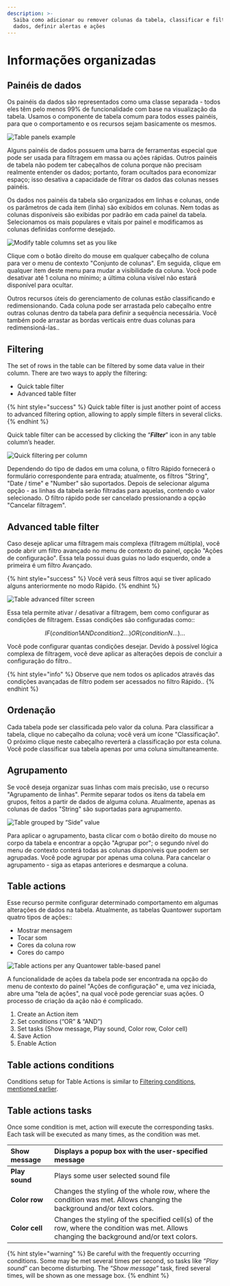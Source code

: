 ```yaml
---
description: >-
  Saiba como adicionar ou remover colunas da tabela, classificar e filtrar
  dados, definir alertas e ações
---
```


# Informações organizadas

## Painéis de dados

Os painéis da dados são representados como uma classe separada - todos eles têm pelo menos 99% de funcionalidade com base na visualização da tabela. Usamos o componente de tabela comum para todos esses painéis, para que o comportamento e os recursos sejam basicamente os mesmos.

![Table panels example](../.gitbook/assets/tablepanels.png)

Alguns painéis de dados possuem uma barra de ferramentas especial que pode ser usada para filtragem em massa ou ações rápidas. Outros painéis de tabela não podem ter cabeçalhos de coluna porque não precisam realmente entender os dados; portanto, foram ocultados para economizar espaço; isso desativa a capacidade de filtrar os dados das colunas nesses painéis.

Os dados nos painéis da tabela são organizados em linhas e colunas, onde os parâmetros de cada item \(linha\) são exibidos em colunas. Nem todas as colunas disponíveis são exibidas por padrão em cada painel da tabela. Selecionamos os mais populares e vitais por painel e modificamos as colunas definidas conforme desejado.

![Modify table columns set as you like](../.gitbook/assets/tablecolumns.png)

Clique com o botão direito do mouse em qualquer cabeçalho de coluna para ver o menu de contexto "Conjunto de colunas". Em seguida, clique em qualquer item deste menu para mudar a visibilidade da coluna. Você pode desativar até 1 coluna no mínimo; a última coluna visível não estará disponível para ocultar.

Outros recursos úteis do gerenciamento de colunas estão classificando e redimensionando. Cada coluna pode ser arrastada pelo cabeçalho entre outras colunas dentro da tabela para definir a sequência necessária. Você também pode arrastar as bordas verticais entre duas colunas para redimensioná-las..

## Filtering

The set of rows in the table can be filtered by some data value in their column. There are two ways to apply the filtering:

* Quick table filter
* Advanced table filter

{% hint style="success" %}
Quick table filter is just another point of access to advanced filtering option, allowing to apply simple filters in several clicks.
{% endhint %}

Quick table filter can be accessed by clicking the “_**Filter**_” icon in any table column’s header.

![Quick filtering per column](../.gitbook/assets/tablequickfilter.png)

Dependendo do tipo de dados em uma coluna, o filtro Rápido fornecerá o formulário correspondente para entrada; atualmente, os filtros "String", "Date / time" e "Number" são suportados. Depois de selecionar alguma opção - as linhas da tabela serão filtradas para aquelas, contendo o valor selecionado. O filtro rápido pode ser cancelado pressionando a opção "Cancelar filtragem".

## Advanced table filter

Caso deseje aplicar uma filtragem mais complexa \(filtragem múltipla\), você pode abrir um filtro avançado no menu de contexto do painel, opção "Ações de configuração". Essa tela possui duas guias no lado esquerdo, onde a primeira é um filtro Avançado.

{% hint style="success" %}
Você verá seus filtros aqui se tiver aplicado alguns anteriormente no modo Rápido.
{% endhint %}

![Table advanced filter screen](../.gitbook/assets/tableadvancedfiltering.png)

Essa tela permite ativar / desativar a filtragem, bem como configurar as condições de filtragem. Essas condições são configuradas como::

$$
IF (condition1 AND condition2 ...) OR (conditionN...) …
$$

Você pode configurar quantas condições desejar. Devido à possível lógica complexa de filtragem, você deve aplicar as alterações depois de concluir a configuração do filtro..

{% hint style="info" %}
Observe que nem todos os aplicados através das condições avançadas de filtro podem ser acessados no filtro Rápido..
{% endhint %}

## Ordenação

Cada tabela pode ser classificada pelo valor da coluna. Para classificar a tabela, clique no cabeçalho da coluna; você verá um ícone "Classificação". O próximo clique neste cabeçalho reverterá a classificação por esta coluna. Você pode classificar sua tabela apenas por uma coluna simultaneamente.

## Agrupamento

Se você deseja organizar suas linhas com mais precisão, use o recurso "Agrupamento de linhas". Permite separar todos os itens da tabela em grupos, feitos a partir de dados de alguma coluna. Atualmente, apenas as colunas de dados "String" são suportadas para agrupamento.

![Table grouped by &#x201C;Side&#x201D; value](../.gitbook/assets/tablegrouping.png)

Para aplicar o agrupamento, basta clicar com o botão direito do mouse no corpo da tabela e encontrar a opção "Agrupar por"; o segundo nível do menu de contexto conterá todas as colunas disponíveis que podem ser agrupadas. Você pode agrupar por apenas uma coluna. Para cancelar o agrupamento - siga as etapas anteriores e desmarque a coluna.

## Table actions

Esse recurso permite configurar determinado comportamento em algumas alterações de dados na tabela. Atualmente, as tabelas Quantower suportam quatro tipos de ações::

* Mostrar mensagem
* Tocar som
* Cores da coluna row
* Cores do campo

![Table actions per any Quantower table-based panel](../.gitbook/assets/tableactions.png)

A funcionalidade de ações da tabela pode ser encontrada na opção do menu de contexto do painel "Ações de configuração" e, uma vez iniciada, abre uma "tela de ações", na qual você pode gerenciar suas ações. O processo de criação da ação não é complicado.

1. Create an Action item 
2. Set conditions \(“OR” & “AND”\) 
3. Set tasks \(Show message, Play sound, Color row, Color cell\) 
4. Save Action 
5. Enable Action

## Table actions conditions

Conditions setup for Table Actions is similar to [Filtering conditions, mentioned earlier](table-management.md#advanced-table-filter).

## Table actions tasks

Once some condition is met, action will execute the corresponding tasks. Each task will be executed as many times, as the condition was met.

| **Show message** | Displays a popup box with the user-specified message |
| :--- | :--- |
| **Play sound** | Plays some user selected sound file |
| **Color row** | Changes the styling of the whole row, where the condition was met. Allows changing the background and/or text colors. |
| **Color cell** | Changes the styling of the specified cell\(s\) of the row, where the condition was met. Allows changing the background and/or text colors. |

{% hint style="warning" %}
Be careful with the frequently occurring conditions. Some may be met several times per second, so tasks like “_Play sound_” can become disturbing. The “_Show message_” task, fired several times, will be shown as one message box.
{% endhint %}

